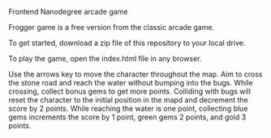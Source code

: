 Frontend Nanodegree arcade game

Frogger game is a free version from the classic arcade game. 

To get started, download a zip file of this repository to your local drive.

To play the game, open the index.html file in any browser. 

Use the arrows key to move the character throughout the map. Aim to cross the stone road and reach the water without bumping into the bugs. While crossing, collect bonus gems to get more points. Colliding with bugs will reset the character to the initial position in the mapd and decrement the score by 2 points. While reaching the water is one point, collecting blue gems increments the score by 1 point, green gems 2 points, and gold 3 points.
